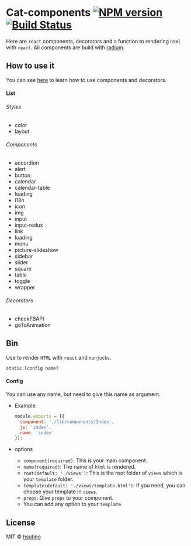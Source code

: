 # Cat-components [![NPM version][npm-image]][npm-url] [![Build Status][travis-image]][travis-url]
Here are `react` components, decorators and a function to rendering `html` with `react`. All components are build with [radium](https://github.com/FormidableLabs/radium).

## How to use it
You can see [here](https://hsuting.github.io/cat-components) to learn how to use components and decorators.

#### List
###### Styles
- color
- layout

###### Components
- accordion
- alert
- button
- calendar
- calendar-table
- loading
- i18n
- icon
- img
- input
- input-redux
- link
- loading
- menu
- picture-slideshow
- sidebar
- slider
- square
- table
- toggle
- wrapper

###### Decorators
- checkFBAPI
- goToAnimation

## Bin
Use to render `HTML` with `react` and `nunjucks`.
```
static [config name]
```

#### Config
You can use any name, but need to give this name as argument.

- Example:

  ```js
  module.exports = [{
    component: './lib/components/Index',
    js: 'index',
    name: 'index'
  }];
  ```
- options
  - `component(required)`: This is your main component.
  - `name(required)`: The name of `html` is rendered.
  - `root(default: './views')`: This is the root folder of `views` which is  your `template` folder.
  - `template(default: './views/template.html')`: If you need, you can choose your template in `views`.
  - `props`: Give `props` to your component.
  - You can add any option to your `template`.

## License
MIT © [hsuting](http://hsuting.com)

[npm-image]: https://badge.fury.io/js/cat-components.svg
[npm-url]: https://npmjs.org/package/cat-components
[travis-image]: https://travis-ci.org/HsuTing/cat-components.svg?branch=master
[travis-url]: https://travis-ci.org/HsuTing/cat-components
